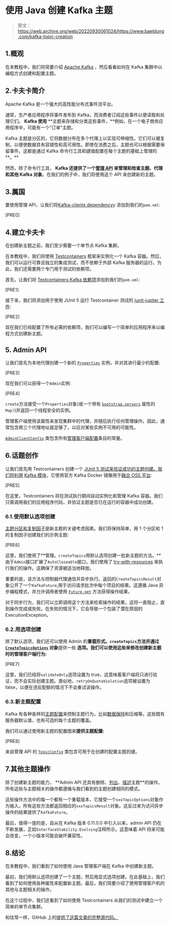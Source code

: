 # 使用 Java 创建 Kafka 主题

> 原文：<https://web.archive.org/web/20220930061024/https://www.baeldung.com/kafka-topic-creation>

## 1.概观

在本教程中，我们将简要介绍 [Apache Kafka](https://web.archive.org/web/20220628115935/https://kafka.apache.org/) ，然后看看如何在 Kafka 集群中以编程方式创建和配置主题。

## 2.卡夫卡简介

Apache Kafka 是一个强大的高性能分布式事件流平台。

通常，生产者应用程序将事件发布到 Kafka，而消费者订阅这些事件以便读取和处理它们。 **Kafka 使用** **主题来存储和分类这些事件，**例如，在一个电子商务应用程序中，可能有一个“订单”主题。

Kafka 主题是分区的，它将数据分布在多个代理上以实现可伸缩性。它们可以被复制，以便使数据具有容错性和高可用性。即使在消费之后，主题也可以根据需要保留事件。这都是通过 Kafka 命令行工具和键值配置在每个主题的基础上管理的**。**

然而，除了命令行工具， **Kafka 还提供了一个[管理 API](https://web.archive.org/web/20220628115935/https://kafka.apache.org/28/javadoc/org/apache/kafka/clients/admin/Admin.html) 来管理和检查主题、代理和其他 Kafka 对象**。在我们的例子中，我们将使用这个 API 来创建新的主题。

## 3.属国

要使用管理 API，让我们将[Kafka-clients dependency](https://web.archive.org/web/20220628115935/https://search.maven.org/artifact/org.apache.kafka/kafka-clients)y 添加到我们的`pom.xml`:

[PRE0]

## 4.建立卡夫卡

在创建新主题之前，我们至少需要一个单节点 Kafka 集群。

在本教程中，我们将使用 [Testcontainers](https://web.archive.org/web/20220628115935/https://www.testcontainers.org/) 框架来实例化一个 Kafka 容器。然后，我们可以运行可靠且独立的集成测试，而不依赖于外部 Kafka 服务器的运行。为此，我们还需要两个专门用于测试的依赖项。

首先，让我们将 [Testcontainers Kafka 依赖项](https://web.archive.org/web/20220628115935/https://search.maven.org/artifact/org.testcontainers/kafka)添加到我们的`pom.xml`:

[PRE1]

接下来，我们将添加用于使用 JUnit 5 运行 Testcontainer 测试的 [junit-jupiter 工件](https://web.archive.org/web/20220628115935/https://search.maven.org/search?q=g:org.testcontainers%20AND%20a:junit-jupiter):

[PRE2]

现在我们已经配置了所有必需的依赖项，我们可以编写一个简单的应用程序来以编程方式创建新主题。

## 5\. Admin API

让我们首先为本地代理创建一个新的 [`Properties`](/web/20220628115935/https://www.baeldung.com/java-properties) 实例，并对其进行最少的配置:

[PRE3]

现在我们可以获得一个`Admin`实例:

[PRE4]

`create`方法接受一个`Properties`对象(或一个带有 [`bootstrap.servers`](https://web.archive.org/web/20220628115935/https://kafka.apache.org/documentation/#adminclientconfigs_bootstrap.servers) 属性的`Map)`)并返回一个线程安全的实例。

管理客户端使用该属性来发现集群中的代理，并随后执行任何管理操作。因此，通常包含两三个代理地址就足够了，以应对某些实例不可用的可能性。

[`AdminClientConfig`](https://web.archive.org/web/20220628115935/https://kafka.apache.org/28/javadoc/org/apache/kafka/clients/admin/AdminClientConfig.html) 类包含所有[管理客户端配置](https://web.archive.org/web/20220628115935/https://kafka.apache.org/documentation/#adminclientconfigs)条目的常量。

## 6.话题创作

让我们首先用 Testcontainers 创建一个 [JUnit 5 测试来验证成功的主题创建。我们将利用](https://web.archive.org/web/20220628115935/https://www.testcontainers.org/quickstart/junit_5_quickstart/) [Kafka 模块](https://web.archive.org/web/20220628115935/https://www.testcontainers.org/modules/kafka/)，它使用官方 Kafka Docker 镜像用于[融合 OSS 平台](https://web.archive.org/web/20220628115935/https://hub.docker.com/r/confluentinc/cp-kafka/):

[PRE5]

在这里，Testcontainers 将在测试执行期间自动实例化和管理 Kafka 容器。我们只需调用我们的应用程序代码，并验证主题是否已在运行的容器中成功创建。

### 6.1.使用默认选项创建

[主题分区和复制因子](/web/20220628115935/https://www.baeldung.com/apache-kafka-data-modeling)是新主题的关键考虑因素。我们将保持简单，用 1 个分区和 1 的复制因子创建我们的示例主题:

[PRE6]

这里，我们使用了**管理。`createTopics`用默认选项创建一批新主题的方法。**由于`Admin`接口扩展了`AutoCloseable`接口，我们使用了 [try-with-resources](/web/20220628115935/https://www.baeldung.com/java-try-with-resources) 来执行我们的操作。这确保了资源被适当地释放。

重要的是，该方法与控制器代理通信并异步执行。返回的`CreateTopicsResult`对象公开了一个`KafkaFuture`,用于访问请求批次中每个项目的结果。这遵循 Java 异步编程模式，并允许调用者使用 [`Future.get`](https://web.archive.org/web/20220628115935/https://docs.oracle.com/en/java/javase/11/docs/api/java.base/java/util/concurrent/Future.html#get()) 方法获得操作结果。

对于同步行为，我们可以立即调用这个方法来检索操作的结果。这将一直阻止，直到操作完成或失败。在失败的情况下，它会导致一个包装了潜在原因的 ExecutionException。

### 6.2.用选项创建

除了默认选项，我们还可以使用 Admin 的**重载形式。`createTopics`方法并通过 [`CreateTopicsOptions`](https://web.archive.org/web/20220628115935/https://kafka.apache.org/28/javadoc/org/apache/kafka/clients/admin/CreateTopicsOptions.html) 对象**提供一些 **选项。我们可以使用这些来修改创建新主题时的管理客户端行为:**

[PRE7]

这里，我们已经将`validateOnly`选项设置为 true，这意味着客户端将只进行验证，而不会实际创建主题。类似地，`retryOnQuotaViolation`选项被设置为 false，以便在违反配额的情况下不会重试该操作。

### 6.3.新主题配置

Kafka 有各种各样的[主题配置](https://web.archive.org/web/20220628115935/https://kafka.apache.org/documentation.html#topicconfigs)来控制主题行为，比如[数据保持](/web/20220628115935/https://www.baeldung.com/kafka-message-retention)和压缩等。这些既有服务器默认值，也有可选的每个主题的覆盖。

我们可以通过使用新主题的配置图来**提供主题配置:**

[PRE8]

来自管理 API 的 [`TopicConfig`](https://web.archive.org/web/20220628115935/https://kafka.apache.org/28/javadoc/org/apache/kafka/common/config/TopicConfig.html) 类包含可用于在创建时配置主题的键。

## 7.其他主题操作

除了创建新主题的能力， **Admin API 还具有删除、[列出](https://web.archive.org/web/20220628115935/https://kafka.apache.org/28/javadoc/org/apache/kafka/clients/admin/Admin.html#listTopics())、[描述](https://web.archive.org/web/20220628115935/https://kafka.apache.org/28/javadoc/org/apache/kafka/clients/admin/Admin.html#describeTopics(java.util.Collection))主题**的操作。所有这些与主题相关的操作都遵循与我们看到的主题创建相同的模式。

这些操作方法中的每一个都有一个重载版本，它接受一个`xxxTopicOptions`对象作为输入。所有这些方法都返回相应的`xxxTopicsResult`对象。这反过来为访问异步操作的结果提供了`KafkaFuture`。

最后，值得一提的是，自从在 Kafka 版本 0.11.0.0 中引入以来，admin API 仍在不断发展，正如`InterfaceStability.Evolving`注释所示。这意味着 API 将来可能会改变，一个小版本可能会破坏兼容性。

## 8.结论

在本教程中，我们看到了如何使用 Java 管理客户端在 Kafka 中创建新主题。

最初，我们用默认选项创建了一个主题，然后用显式选项创建。在此基础上，我们看到了如何使用各种属性来配置新主题。最后，我们简要介绍了使用管理客户机的其他与主题相关的操作。

在这个过程中，我们还看到了如何使用 Testcontainers 从我们的测试中建立一个简单的单节点集群。

和往常一样，GitHub 上的[提供了这篇文章的完整源代码。](https://web.archive.org/web/20220628115935/https://github.com/eugenp/tutorials/tree/master/apache-kafka)